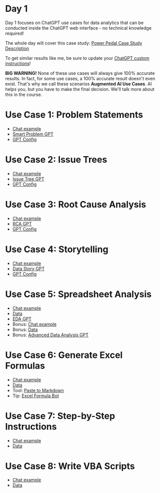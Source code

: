 # Day 1

Day 1 focuses on ChatGPT use cases for data analytics that can be conducted inside the ChatGPT web interface - no technical knowledge required!

The whole day will cover this case study: [Power Pedal Case Study Description](https://github.com/tobiaszwingmann/chatgpt-for-data-analytics/blob/main/Day%201/Case%20Study_%20Pedal%20Power%20Inc.pdf)

To get similar results like me, be sure to update your [ChatGPT custom instructions](https://github.com/tobiaszwingmann/chatgpt-for-data-analytics/blob/main/Day%201/custom_instructions.md)!

**BIG WARNING!** None of these use cases will always give 100% accurate results. In fact, for some use cases, a 100% accurate result doesn't even exist. That's why we call these scenarios **Augmented AI Use Cases**. AI helps you, but you have to make the final decision. We'll talk more about this in the course.

# Use Case 1: Problem Statements
- [Chat example](https://chat.openai.com/share/3a5274f8-2ddb-4cf7-bc6e-88ad407b64b7)
- [Smart Problem GPT](https://chat.openai.com/g/g-tHZOlUaYD-smart-problem-gpt)
- [GPT Config](#)

# Use Case 2: Issue Trees
- [Chat example](#)
- [Issue Tree GPT](https://chat.openai.com/g/g-qaKT45vrL-issue-tree-gpt)
- [GPT Config](#)

# Use Case 3: Root Cause Analysis
- [Chat example](#)
- [RCA GPT](https://chat.openai.com/g/g-3fPXHFQOm-rca-gpt)
- [GPT Config](#)

# Use Case 4: Storytelling
- [Chat example](#)
- [Data Story GPT](https://chat.openai.com/g/g-tF6UvnShB-data-storytelling-gpt)
- [GPT Config](#)

# Use Case 5: Spreadsheet Analysis
- [Chat example](#)
- [Data](#)
- [EDA GPT](https://chat.openai.com/g/g-tF6UvnShB-data-storytelling-gpt)
- Bonus: [Chat example](#)
- Bonus: [Data](#)
- Bonus: [Advanced Data Analysis GPT](https://chat.openai.com/g/g-HMNcP6w7d-data-analysis)

# Use Case 6: Generate Excel Formulas
- [Chat example](#)
- [Data](#)
- Tool: [Paste to Markdown](https://euangoddard.github.io/clipboard2markdown/)
- Tip: [Excel Formula Bot](https://formulabot.com)

# Use Case 7: Step-by-Step Instructions
- [Chat example](#)
- [Data](#)

# Use Case 8: Write VBA Scripts
- [Chat example](#)
- [Data](#)


